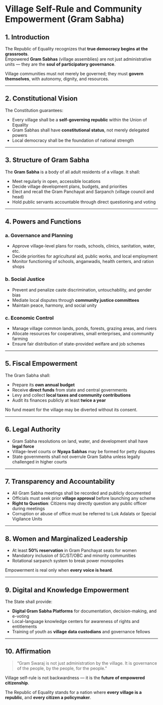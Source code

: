 # Village Self-Rule and Community Empowerment (Gram Sabha)

## 1. Introduction

The Republic of Equality recognizes that **true democracy begins at the grassroots**.  
Empowered **Gram Sabhas** (village assemblies) are not just administrative units — they are the **soul of participatory governance**.

Village communities must not merely be governed; they must **govern themselves**, with autonomy, dignity, and resources.

---

## 2. Constitutional Vision

The Constitution guarantees:
- Every village shall be a **self-governing republic** within the Union of Equality
- Gram Sabhas shall have **constitutional status**, not merely delegated powers
- Local democracy shall be the foundation of national strength

---

## 3. Structure of Gram Sabha

The **Gram Sabha** is a body of all adult residents of a village. It shall:

- Meet regularly in open, accessible locations
- Decide village development plans, budgets, and priorities
- Elect and recall the Gram Panchayat and Sarpanch (village council and head)
- Hold public servants accountable through direct questioning and voting

---

## 4. Powers and Functions

### a. Governance and Planning
- Approve village-level plans for roads, schools, clinics, sanitation, water, etc.
- Decide priorities for agricultural aid, public works, and local employment
- Monitor functioning of schools, anganwadis, health centers, and ration shops

### b. Social Justice
- Prevent and penalize caste discrimination, untouchability, and gender bias
- Mediate local disputes through **community justice committees**
- Maintain peace, harmony, and social unity

### c. Economic Control
- Manage village common lands, ponds, forests, grazing areas, and rivers
- Allocate resources for cooperatives, small enterprises, and community farming
- Ensure fair distribution of state-provided welfare and job schemes

---

## 5. Fiscal Empowerment

The Gram Sabha shall:

- Prepare its **own annual budget**
- Receive **direct funds** from state and central governments
- Levy and collect **local taxes and community contributions**
- Audit its finances publicly at least **twice a year**

No fund meant for the village may be diverted without its consent.

---

## 6. Legal Authority

- Gram Sabha resolutions on land, water, and development shall have **legal force**
- Village-level courts or **Nyaya Sabhas** may be formed for petty disputes
- State governments shall not overrule Gram Sabha unless legally challenged in higher courts

---

## 7. Transparency and Accountability

- All Gram Sabha meetings shall be recorded and publicly documented
- Officials must seek prior **village approval** before launching any scheme
- **Right to Question**: Citizens may directly question any public officer during meetings
- Corruption or abuse of office must be referred to Lok Adalats or Special Vigilance Units

---

## 8. Women and Marginalized Leadership

- At least **50% reservation** in Gram Panchayat seats for women
- Mandatory inclusion of SC/ST/OBC and minority communities
- Rotational sarpanch system to break power monopolies

Empowerment is real only when **every voice is heard**.

---

## 9. Digital and Knowledge Empowerment

The State shall provide:

- **Digital Gram Sabha Platforms** for documentation, decision-making, and e-voting
- Local-language knowledge centers for awareness of rights and entitlements
- Training of youth as **village data custodians** and governance fellows

---

## 10. Affirmation

> “Gram Swaraj is not just administration by the village. It is governance of the people, by the people, for the people.”

Village self-rule is not backwardness — it is the **future of empowered citizenship**.

The Republic of Equality stands for a nation where **every village is a republic**, and **every citizen a policymaker**.